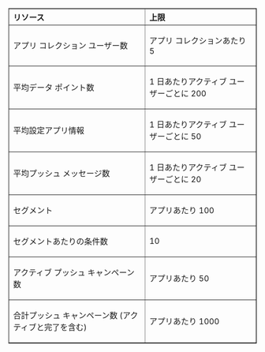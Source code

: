 <table cellspacing="0" border="1">
<tr>
   <th align="left" valign="middle">リソース</th>
   <th align="left" valign="middle">上限</th>
</tr>
<tr>
   <td valign="middle"><p>アプリ コレクション ユーザー数</p></td>
   <td valign="middle"><p>アプリ コレクションあたり 5</p></td>
</tr>
<tr>
   <td valign="middle"><p>平均データ ポイント数</p></td>
   <td valign="middle"><p>1 日あたりアクティブ ユーザーごとに 200</p></td>
</tr>
<tr>
   <td valign="middle"><p>平均設定アプリ情報</p></td>
   <td valign="middle"><p>1 日あたりアクティブ ユーザーごとに 50</p></td>
</tr>
<tr>
   <td valign="middle"><p>平均プッシュ メッセージ数</p></td>
   <td valign="middle"><p>1 日あたりアクティブ ユーザーごとに 20</p></td>
</tr>
<tr>
   <td valign="middle"><p>セグメント</p></td>
   <td valign="middle"><p>アプリあたり 100</p></td>
</tr>
<tr>
   <td valign="middle"><p>セグメントあたりの条件数</p></td>
   <td valign="middle"><p>10</p></td>
</tr>
<tr>
   <td valign="middle"><p>アクティブ プッシュ キャンペーン数</p></td>
   <td valign="middle"><p>アプリあたり 50</p></td>
</tr>
<tr>
   <td valign="middle"><p>合計プッシュ キャンペーン数 (アクティブと完了を含む)</p></td>
   <td valign="middle"><p>アプリあたり 1000</p></td>
</tr>
</table>

<!---HONumber=July15_HO4-->